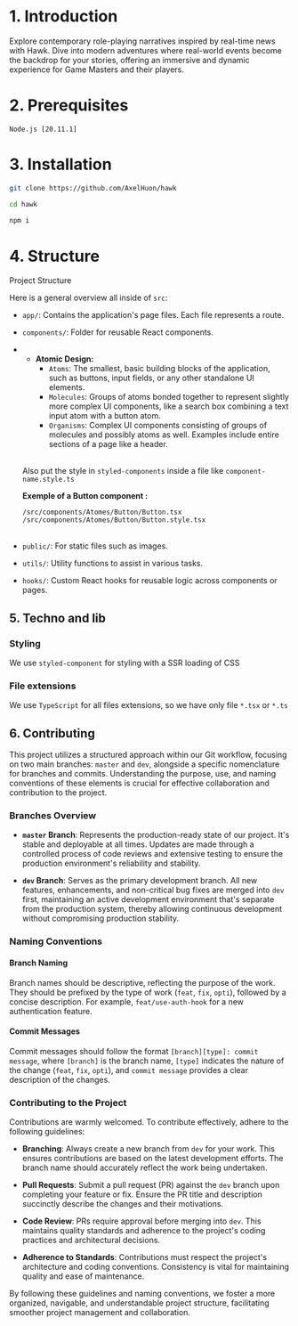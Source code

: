 # 1. Introduction

Explore contemporary role-playing narratives inspired by real-time news with Hawk. Dive into modern adventures where real-world events become the backdrop for your stories, offering an immersive and dynamic experience for Game Masters and their players.

# 2. Prerequisites

`Node.js [20.11.1]`<br>

# 3. Installation

```bash
git clone https://github.com/AxelHuon/hawk
```

```bash
cd hawk
```

```bash
npm i
```

# 4. Structure

Project Structure

Here is a general overview all inside of `src`:<br>

- `app/`: Contains the application's page files. Each file represents a route.

- `components/`: Folder for reusable React components.
- - **Atomic Design:**
    - `Atoms`: The smallest, basic building blocks of the application, such as buttons, input fields, or any other standalone UI elements.
    - `Molecules`: Groups of atoms bonded together to represent slightly more complex UI components, like a search box combining a text input atom with a button atom.
    - `Organisms`: Complex UI components consisting of groups of molecules and possibly atoms as well. Examples include entire sections of a page like a header.

  <br>Also put the style in `styled-components` inside a file like `component-name.style.ts`

  **Exemple of a Button component :** <br>

  `/src/components/Atomes/Button/Button.tsx`<br>
  `/src/components/Atomes/Button/Button.style.tsx`<br><br>

- `public/`: For static files such as images.

- `utils/`: Utility functions to assist in various tasks.

- `hooks/`: Custom React hooks for reusable logic across components or pages.

## 5. Techno and lib

### Styling

We use `styled-component` for styling with a SSR loading of CSS

### File extensions

We use `TypeScript` for all files extensions, so we have only file `*.tsx` or `*.ts`

## 6. Contributing

This project utilizes a structured approach within our Git workflow, focusing on two main branches: `master` and `dev`, alongside a specific nomenclature for branches and commits. Understanding the purpose, use, and naming conventions of these elements is crucial for effective collaboration and contribution to the project.

### Branches Overview

- **`master` Branch**: Represents the production-ready state of our project. It's stable and deployable at all times. Updates are made through a controlled process of code reviews and extensive testing to ensure the production environment's reliability and stability.

- **`dev` Branch**: Serves as the primary development branch. All new features, enhancements, and non-critical bug fixes are merged into `dev` first, maintaining an active development environment that's separate from the production system, thereby allowing continuous development without compromising production stability.

### Naming Conventions

#### Branch Naming

Branch names should be descriptive, reflecting the purpose of the work. They should be prefixed by the type of work (`feat`, `fix`, `opti`), followed by a concise description. For example, `feat/use-auth-hook` for a new authentication feature.

#### Commit Messages

Commit messages should follow the format `[branch][type]: commit message`, where `[branch]` is the branch name, `[type]` indicates the nature of the change (`feat`, `fix`, `opti`), and `commit message` provides a clear description of the changes.

### Contributing to the Project

Contributions are warmly welcomed. To contribute effectively, adhere to the following guidelines:

- **Branching**: Always create a new branch from `dev` for your work. This ensures contributions are based on the latest development efforts. The branch name should accurately reflect the work being undertaken.

- **Pull Requests**: Submit a pull request (PR) against the `dev` branch upon completing your feature or fix. Ensure the PR title and description succinctly describe the changes and their motivations.

- **Code Review**: PRs require approval before merging into `dev`. This maintains quality standards and adherence to the project's coding practices and architectural decisions.

- **Adherence to Standards**: Contributions must respect the project's architecture and coding conventions. Consistency is vital for maintaining quality and ease of maintenance.

By following these guidelines and naming conventions, we foster a more organized, navigable, and understandable project structure, facilitating smoother project management and collaboration.
